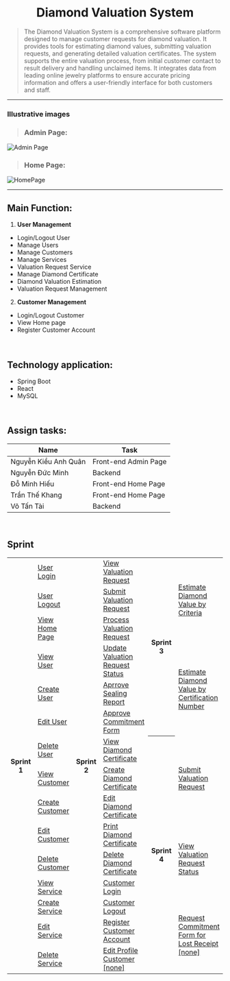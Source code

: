 <h1 align="center">Diamond Valuation System</h1>

> The Diamond Valuation System is a comprehensive software platform designed to manage customer requests for diamond valuation. It provides tools for estimating diamond values, submitting valuation requests, and generating detailed valuation certificates. The system supports the entire valuation process, from initial customer contact to result delivery and handling unclaimed items. It integrates data from leading online jewelry platforms to ensure accurate pricing information and offers a user-friendly interface for both customers and staff.

---

<h3>Illustrative images</h3>

>### Admin Page:
![Admin Page](https://github.com/CharleSs0933/N5_NJS1806_SWP/assets/169264938/4a6773e7-da34-4807-a179-a9a97e1e5d61)

>### Home Page:
![HomePage](https://github.com/CharleSs0933/N5_NJS1806_SWP/assets/169264938/dd4fa280-333e-4b90-9387-85bd6dbc7e35)

---
## Main Function:
1. **User Management**
  - Login/Logout User
  - Manage Users
  - Manage Customers
  - Manage Services
  - Valuation Request Service
  - Manage Diamond Certificate
  - Diamond Valuation Estimation 
  - Valuation Request Management 

2. **Customer Management**
  - Login/Logout Customer
  - View Home page
  - Register Customer Account

<br/>

## Technology application:
- Spring Boot
- React
- MySQL 

<br/>

## Assign tasks:

| Name                 | Task                    |
|----------------------|-------------------------|
| Nguyễn Kiều Anh Quân | Front-end Admin Page    |
| Nguyễn Đức Minh      | Backend                 |
| Đỗ Minh Hiếu         | Front-end Home Page     |
| Trần Thế Khang       | Front-end Home Page     |
| Võ Tấn Tài           | Backend                 |

<br/>
<h2>Sprint</h2>

<table width="100vw">
  <tr>
    <th rowspan="15"> Sprint 1 </th>
      <td><a href="https://quannkase173514.atlassian.net/browse/N5NJS1806-14?atlOrigin=eyJpIjoiZmM5OWM2ZDc1MzViNDZiNmJlZGZiNGM1YzM0MGFhMTAiLCJwIjoiaiJ9">User Login<a/></td>
    <th rowspan="15" >Sprint 2 </th>
      <td>
        <a href="https://quannkase173514.atlassian.net/browse/N5NJS1806-28?atlOrigin=eyJpIjoiZWVlYWIzMGYyY2UwNDRkOGEwZjIwZTU2NmJmYTRhOTYiLCJwIjoiaiJ9">View Valuation Request<a/>
     </td>
    <th rowspan="6">  Sprint 3 </th>
    <td rowspan="3"><a href="https://quannkase173514.atlassian.net/browse/N5NJS1806-42?atlOrigin=eyJpIjoiMGE0ZTgyMDU4OTQ2NDkwOWFlODA5YmY2MWFhMzQ0MWIiLCJwIjoiaiJ9">Estimate Diamond Value by Criteria</a></td>
  </tr>
  <tr>
    <td><a href="https://quannkase173514.atlassian.net/browse/N5NJS1806-15?atlOrigin=eyJpIjoiMDY0ZDE0ZWI5YjRlNGE2NThhNGYzMGFmOTBlMDFhNGQiLCJwIjoiaiJ9">User Logout<a/></td>
    <td><a href="https://quannkase173514.atlassian.net/browse/N5NJS1806-29?atlOrigin=eyJpIjoiYmU4NjUwMjdmYTA0NGY1ZGIwYjMzYmU2OGQ5Y2M5MTIiLCJwIjoiaiJ9">Submit Valuation Request<a/></td>
  </tr>
  <tr>
    <td><a href="https://quannkase173514.atlassian.net/browse/N5NJS1806-39?atlOrigin=eyJpIjoiNDMyYTIzZmQyZmZmNDZlNTgyYzJjYzMzNzljNGE0ODciLCJwIjoiaiJ9">View Home Page<a/></td>
    <td><a href="https://quannkase173514.atlassian.net/browse/N5NJS1806-30?atlOrigin=eyJpIjoiZjZjM2IzNzNlYzhiNDFlMGEwYWYwNjAyNDliOTMxODciLCJwIjoiaiJ9">Process Valuation Request<a/></td>
  </tr>
  <tr>
    <td><a href="https://quannkase173514.atlassian.net/browse/N5NJS1806-16?atlOrigin=eyJpIjoiNTliYjlkZDBiNDkyNDkzZGE2NGM5OTJiMzA4Yzc1NTciLCJwIjoiaiJ9">View User<a/></td>
    <td><a href="https://quannkase173514.atlassian.net/browse/N5NJS1806-31?atlOrigin=eyJpIjoiNDE2MjlmNjE4ZjIzNGI0YjkyZmJiZWE4MjFhZjdhYTAiLCJwIjoiaiJ9">Update Valuation Request Status<a/></td>
    <td rowspan="3"><a href="https://quannkase173514.atlassian.net/browse/N5NJS1806-43?atlOrigin=eyJpIjoiODBkMGMzNTBiNDdkNDA2ODhlZGRmNTE2MmVjZDc1ZTciLCJwIjoiaiJ9">Estimate Diamond Value by Certification Number</a></td>
  </tr>
  <tr>
    <td><a href="https://quannkase173514.atlassian.net/browse/N5NJS1806-17?atlOrigin=eyJpIjoiNjY5ZDYxN2M4ZWNhNGRmZmEzNDU2NTFhMTVmMjk1YTAiLCJwIjoiaiJ9">Create User<a/></td>
    <td><a href="https://quannkase173514.atlassian.net/browse/N5NJS1806-32?atlOrigin=eyJpIjoiNWU3MTkzZWZjY2E1NDgwY2IxMjU3ZGYzZjVjNTk1MDgiLCJwIjoiaiJ9">Aprrove Sealing Report<a/></td>
  </tr>
  <tr>
    <td><a href="https://quannkase173514.atlassian.net/browse/N5NJS1806-18?atlOrigin=eyJpIjoiN2VjNjE0MTQwYjU4NDhiMmJlNjMzNTgxNTI5ZmJiNzIiLCJwIjoiaiJ9">Edit User<a/></td>
    <td><a href="https://quannkase173514.atlassian.net/browse/N5NJS1806-33?atlOrigin=eyJpIjoiMDc5M2NkNWU0ZTliNGJjN2JmZWJmMDdhYWE1N2MxODkiLCJwIjoiaiJ9">Approve Commitment Form<a/></td>
  </tr>
  <tr>
    <td><a href="https://quannkase173514.atlassian.net/browse/N5NJS1806-19?atlOrigin=eyJpIjoiMTZjNGFlNzdjMTkzNDE4ZmI4MzE5NTU5OWI4Yjc2NWUiLCJwIjoiaiJ9">Delete User<a/></td>
    <td><a href="https://quannkase173514.atlassian.net/browse/N5NJS1806-34?atlOrigin=eyJpIjoiMDQyZjg2NjQ0MWY3NDBkNjkyY2Y0MzJjNTRjOWUyNjciLCJwIjoiaiJ9">View Diamond Certificate<a/></td>
    <th rowspan="9">  Sprint 4 </th>
    <td rowspan="3"><a href="https://quannkase173514.atlassian.net/browse/N5NJS1806-44?atlOrigin=eyJpIjoiZjNhZWE2NDYxZDIxNGIxYzhhZTY2NTBmNDhlMzZlOTkiLCJwIjoiaiJ9">Submit Valuation Request</a></td>
  </tr>
  <tr>
    <td><a href="https://quannkase173514.atlassian.net/browse/N5NJS1806-20?atlOrigin=eyJpIjoiZWY1MDAzZDBjMThjNDA3NmFmZGNlMDMyMzZiZmJmOGQiLCJwIjoiaiJ9">View Customer<a/>       </td>
    <td><a href="https://quannkase173514.atlassian.net/browse/N5NJS1806-35?atlOrigin=eyJpIjoiZjExOGU4MGJiMGNlNDIxZjg2ZTg5M2I4NjJlZmY1MDAiLCJwIjoiaiJ9">Create Diamond Certificate<a/></td>
  </tr>
  <tr>
    <td><a href="https://quannkase173514.atlassian.net/browse/N5NJS1806-21?atlOrigin=eyJpIjoiZGEwMmQ1ZjEwODU3NDY3NTgzZmYzNGI0ODBjNWQ4MGYiLCJwIjoiaiJ9">Create Customer<a/>       </td>
    <td><a href="https://quannkase173514.atlassian.net/browse/N5NJS1806-36?atlOrigin=eyJpIjoiMzg4ZWExMzQ5NWNkNDk5YWJlOGI3Y2Y0YzU4YmU3MDIiLCJwIjoiaiJ9">Edit Diamond Certificate<a/></td>
  </tr>
  <tr>
    <td><a href="https://quannkase173514.atlassian.net/browse/N5NJS1806-22?atlOrigin=eyJpIjoiNzMyM2IzZmY2M2NkNDEyNWI3MDdiZDY3NjU4YTFiODYiLCJwIjoiaiJ9">Edit Customer<a/></td>
    <td><a href="https://quannkase173514.atlassian.net/browse/N5NJS1806-37?atlOrigin=eyJpIjoiMGIxY2JjMjVmYjM3NGE2NTkwN2Q5Y2E3NTM5NWFiOWIiLCJwIjoiaiJ9">Print Diamond Certificate<a/></td>
    <td rowspan="3"><a href="https://quannkase173514.atlassian.net/browse/N5NJS1806-45?atlOrigin=eyJpIjoiNTQwZmNlNTA3OTg5NDJhOWJlZWEzMzM3NTM3MDdkYTAiLCJwIjoiaiJ9">View Valuation Request Status<a/></td>
  </tr>
  <tr>
    <td><a href="https://quannkase173514.atlassian.net/browse/N5NJS1806-23?atlOrigin=eyJpIjoiYzcxMGI1YWI5YTQzNDIwNDgzOGE2NTg5NzY5ZmZmNWQiLCJwIjoiaiJ9">Delete Customer<a/></td>
    <td><a href="https://quannkase173514.atlassian.net/browse/N5NJS1806-38?atlOrigin=eyJpIjoiNzcyMjI4NDA1N2QzNDg3MTlhY2E0ZTM5OGU4YzkzNzIiLCJwIjoiaiJ9">Delete Diamond Certificate<a/></td>
  </tr>
  <tr>
    <td><a href="https://quannkase173514.atlassian.net/browse/N5NJS1806-24?atlOrigin=eyJpIjoiNzZhMWUzNTZiMWI3NGRhNzlhOTA3OTEyNjk5Y2U0NmYiLCJwIjoiaiJ9">View Service<a/></td>
    <td><a href="https://quannkase173514.atlassian.net/browse/N5NJS1806-40?atlOrigin=eyJpIjoiNDIxYmRhMWY2M2IzNGZhNmI1MzFjMGYyNjU2ZjExYjgiLCJwIjoiaiJ9">Customer Login<a/></td>
  </tr>
  <tr>
    <td><a href="https://quannkase173514.atlassian.net/browse/N5NJS1806-25?atlOrigin=eyJpIjoiMzIwZjY4ZGVlNGQzNDk1Y2E4Y2IxNzA0YWZlYWFkZmQiLCJwIjoiaiJ9">Create Service<a/></td>
    <td><a href="https://quannkase173514.atlassian.net/browse/N5NJS1806-40?atlOrigin=eyJpIjoiNDIxYmRhMWY2M2IzNGZhNmI1MzFjMGYyNjU2ZjExYjgiLCJwIjoiaiJ9">Customer Logout<a/></td>
    <td rowspan="3"><a href="">Request Commitment Form for Lost Receipt [none]<a/></td>
  </tr>
  <tr>
    <td><a href="https://quannkase173514.atlassian.net/browse/N5NJS1806-26?atlOrigin=eyJpIjoiOTY4YzRhZDRkYThlNDcxNDliZTMyN2RmMWIxOWYyNzAiLCJwIjoiaiJ9">Edit Service<a/></td>
    <td><a href="https://quannkase173514.atlassian.net/browse/N5NJS1806-70?atlOrigin=eyJpIjoiYTc2ZGE4MWRkZTg4NDAwMDk2NWVmYzAxNDZjNzQ1OTUiLCJwIjoiaiJ9">Register Customer Account<a/></td>
  </tr>
  <tr>
    <td><a href="https://quannkase173514.atlassian.net/browse/N5NJS1806-27?atlOrigin=eyJpIjoiMWZlYmE1YjIyMGJmNDI2ZWI3MTFmZDVhMmE4YzdkNDEiLCJwIjoiaiJ9">Delete Service<a/></td>
    <td><a href="">Edit Profile Customer [none]<a/></td>
  </tr>
</table>
